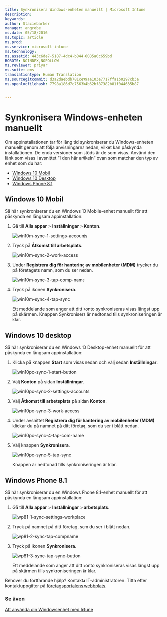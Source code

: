 ```yaml
---
title: Synkronisera Windows-enheten manuellt | Microsoft Intune
description: 
keywords: 
author: Staciebarker
manager: angrobe
ms.date: 05/18/2016
ms.topic: article
ms.prod: 
ms.service: microsoft-intune
ms.technology: 
ms.assetid: 443c6de7-5187-4dc4-b844-6085a0c659bd
ROBOTS: NOINDEX,NOFOLLOW
ms.reviewer: priyar
ms.suite: ems
translationtype: Human Translation
ms.sourcegitcommit: d3a2daebdb781ce99aa103e7717ffa1b0297cb3a
ms.openlocfilehash: 7798a186d7c7563b4b62bf87382b81f044635b87


---
```



# Synkronisera Windows-enheten manuellt
Om appinstallationen tar för lång tid synkroniserar du Windows-enheten manuellt genom att följa anvisningarna nedan, vilket kan påskynda installationen. De enda versioner som stöds är de som visas. Använd den länk som visas i avsnittet ”I den här artikeln” ovan som matchar den typ av enhet som du har:

* [Windows 10 Mobil](#windows-10-mobile)
* [Windows 10 Desktop](#windows-10-desktop)
* [Windows Phone 8.1](#windows-phone-8-1)


## Windows 10 Mobil
Så här synkroniserar du en Windows 10 Mobile-enhet manuellt för att påskynda en långsam appinstallation:

1. Gå till **Alla appar** > **Inställningar** > **Konton**.

    ![win10m-sync-1-settings-accounts](./media/win10m-sync-1-settings-accounts.png)

2. Tryck på **Åtkomst till arbetsplats**.

    ![win10m-sync-2-work-access](./media/win10m-sync-2-work-access.png)

3. Under **Registrera dig för hantering av mobilenheter (MDM)** trycker du på företagets namn, som du ser nedan.

    ![win10m-sync-3-tap-comp-name](./media/win10m-sync-3-tap-comp-name.png)

4. Tryck på ikonen **Synkronisera**.

    ![win10m-sync-4-tap-sync](./media/win10m-sync-4-tap-sync.png)

    Ett meddelande som anger att ditt konto synkroniseras visas längst upp på skärmen. Knappen Synkronisera är nedtonad tills synkroniseringen är klar.

## Windows 10 desktop
Så här synkroniserar du en Windows 10 Desktop-enhet manuellt för att påskynda en långsam appinstallation:

1. Klicka på knappen **Start** som visas nedan och välj sedan **Inställningar**.

    ![win10pc-sync-1-start-button](./media/win10pc-sync-1-start-button.png)

2. Välj **Konton** på sidan **Inställningar**.

    ![win10pc-sync-2-settings-accounts](./media/win10pc-sync-2-settings-accounts.png)

3. Välj **Åtkomst till arbetsplats** på sidan **Konton**.

    ![win10pc-sync-3-work-access](./media/win10pc-sync-3-work-access.png)

4. Under avsnittet **Registrera dig för hantering av mobilenheter (MDM)** klickar du på namnet på ditt företag, som du ser i blått nedan.

    ![win10pc-sync-4-tap-com-name](./media/win10pc-sync-4-tap-com-name.png)

5. Välj knappen **Synkronisera**.

    ![win10pc-sync-5-tap-sync](./media/win10pc-sync-5-tap-sync.png)

   Knappen är nedtonad tills synkroniseringen är klar.

## Windows Phone 8.1
Så här synkroniserar du en Windows Phone 8.1-enhet manuellt för att påskynda en långsam appinstallation:

1. Gå till **Alla appar** > **Inställningar** > **arbetsplats**.

    ![wp81-1-sync-settings-workplace](./media/wp81-1-sync-settings-workplace.png)

2. Tryck på namnet på ditt företag, som du ser i blått nedan.

    ![wp81-2-sync-tap-compname](./media/wp81-2-sync-tap-compname.png)

3. Tryck på ikonen **Synkronisera**.

    ![wp81-3-sync-tap-sync-button](./media/wp81-3-sync-tap-sync-button.png)

   Ett meddelande som anger att ditt konto synkroniseras visas längst upp på skärmen tills synkroniseringen är klar.

Behöver du fortfarande hjälp? Kontakta IT-administratören. Titta efter kontaktuppgifter på [företagsportalens webbplats](http://portal.manage.microsoft.com).

### Se även
[Att använda din Windowsenhet med Intune](using-your-windows-device-with-intune.md)



<!--HONumber=Aug16_HO4-->


